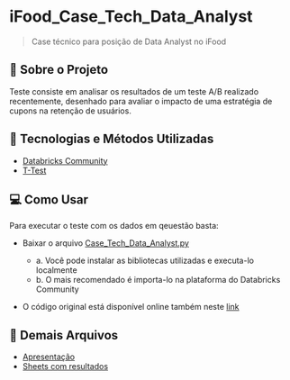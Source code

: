# iFood_Case_Tech_Data_Analyst

> Case técnico para posição de Data Analyst no iFood

## 📖 Sobre o Projeto

Teste consiste em analisar os resultados de um teste A/B realizado recentemente, desenhado para avaliar o impacto de uma estratégia de cupons na retenção de usuários.


## 🚀 Tecnologias e Métodos Utilizadas

- [Databricks Community](https://community.cloud.databricks.com)
- [T-Test](https://pt.wikipedia.org/wiki/Teste_t_de_Student)


## 💻 Como Usar

Para executar o teste com os dados em qeuestão basta:
- Baixar o arquivo [Case_Tech_Data_Analyst.py](https://github.com/RodrigoAntoniaci/iFood_Case_Tech_Data_Analyst/blob/main/Case_Tech_Data_Analyst.py)

  - a. Você pode instalar as bibliotecas utilizadas e executa-lo localmente
  - b. O mais recomendado é importa-lo na plataforma do Databricks Community

- O código original está disponível online também neste [link](https://databricks-prod-cloudfront.cloud.databricks.com/public/4027ec902e239c93eaaa8714f173bcfc/4238778284292038/1973887105450852/529974161211684/latest.html)


## 📄 Demais Arquivos

- [Apresentação](https://docs.google.com/presentation/d/1NXTEbwNKQCr3emdrXT524SGGSLCJgySEBigWZqeuyn4/edit#slide=id.p)
- [Sheets com resultados](https://docs.google.com/spreadsheets/d/1WsgDgqGOKsGMfCpZwUodH0FYgYpqpByfqtqD2j-TrHI/edit?gid=0#gid=0)


